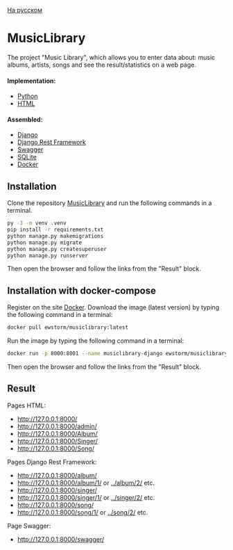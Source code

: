[На русском](https://github.com/ewhitestorm/MusicLibrary/blob/main/README.md)
# MusicLibrary

The project "Music Library", which allows you to enter data about: music albums, artists, songs and see the result/statistics on a web page.

#### Implementation: 
  * [Python](https://www.python.org/)
  * [HTML](https://html.spec.whatwg.org/multipage/)

#### Assembled:
  * [Django](https://www.djangoproject.com/)
  * [Django Rest Framework](https://www.django-rest-framework.org/)
  * [Swagger](https://django-rest-swagger.readthedocs.io/en/latest/)
  * [SQLite](https://www.sqlite.org/index.html)
  * [Docker](https://hub.docker.com/)

## Installation

Clone the repository [MusicLibrary](https://github.com/ewhitestorm/MusicLibrary.git) and run the following commands in a terminal.

```bash
py -3 -m venv .venv
pip install -r requirements.txt
python manage.py makemigrations
python manage.py migrate
python manage.py createsuperuser
python manage.py runserver
```
Then open the browser and follow the links from the "Result" block.

## Installation with docker-compose

Register on the site [Docker](https://hub.docker.com/).
Download the image (latest version) by typing the following command in a terminal:
```bash
docker pull ewstorm/musiclibrary:latest
```
Run the image by typing the following command in a terminal:
```bash
docker run -p 8000:8001 --name musiclibrary-django ewstorm/musiclibrary
```
Then open the browser and follow the links from the "Result" block.

## Result

Pages HTML:
  * http://127.0.0.1:8000/
  * http://127.0.0.1:8000/admin/
  * http://127.0.0.1:8000/Album/
  * http://127.0.0.1:8000/Singer/
  * http://127.0.0.1:8000/Song/
    
Pages Django Rest Framework:
  * http://127.0.0.1:8000/album/
  * http://127.0.0.1:8000/album/1/ or [../album/2/](http://127.0.0.1:8000/album/2/) etc.
  * http://127.0.0.1:8000/singer/
  * http://127.0.0.1:8000/singer/1/ or [../singer/2/](http://127.0.0.1:8000/singer/2/) etc.
  * http://127.0.0.1:8000/song/
  * http://127.0.0.1:8000/song/1/ or [../song/2/](http://127.0.0.1:8000/song/2/) etc.
  
Page Swagger:
  * http://127.0.0.1:8000/swagger/
